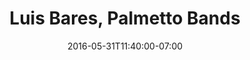 ---
title: "Luis Bares, Palmetto Bands"
description: " "
date: "2016-05-31T11:40:00-07:00"
quote: "*Highly recommend Steve* for any Shopify development job, and given his expanded skill set, I'd hire him again for any web development support."
---